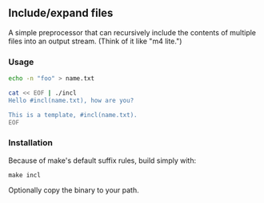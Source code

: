 ## Include/expand files

A simple preprocessor that can recursively include the contents of multiple
files into an output stream. (Think of it like "m4 lite.")

### Usage

```bash
echo -n "foo" > name.txt

cat << EOF | ./incl
Hello #incl(name.txt), how are you?

This is a template, #incl(name.txt).
EOF
```

### Installation

Because of make's default suffix rules, build simply with:

```
make incl
```

Optionally copy the binary to your path.
